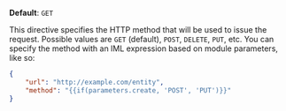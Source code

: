 **Default**: `GET`

This directive specifies the HTTP method that will be used to issue the
request. Possible values are `GET` (default), `POST`, `DELETE`, `PUT`,
etc. You can specify the method with an IML expression based on module
parameters, like so:
```json
{
    "url": "http://example.com/entity",
    "method": "{{if(parameters.create, 'POST', 'PUT')}}" 
}
```